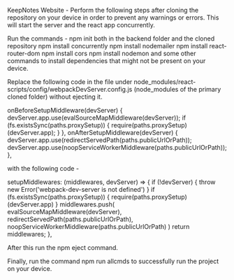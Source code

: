 KeepNotes Website - Perform the following steps after cloning the repository on your device in order to prevent any warnings or errors. This will start the server and the react app concurrently.

Run the commands -
npm init both in the backend folder and the cloned repository
npm install concurrently
npm install nodemailer
npm install react-router-dom
npm install cors
npm install nodemon
and some other commands to install dependencies that might not be present on your device.

Replace the following code in the file under node_modules/react-scripts/config/webpackDevServer.config.js (node_modules of the primary cloned folder) without ejecting it.

onBeforeSetupMiddleware(devServer) {
devServer.app.use(evalSourceMapMiddleware(devServer));
if (fs.existsSync(paths.proxySetup)) {
require(paths.proxySetup)(devServer.app);
}
},
onAfterSetupMiddleware(devServer) {
devServer.app.use(redirectServedPath(paths.publicUrlOrPath));
devServer.app.use(noopServiceWorkerMiddleware(paths.publicUrlOrPath));
},

with the following code -

setupMiddlewares: (middlewares, devServer) => {
if (!devServer) {
throw new Error('webpack-dev-server is not defined')
}
if (fs.existsSync(paths.proxySetup)) {
require(paths.proxySetup)(devServer.app)
}
middlewares.push(
evalSourceMapMiddleware(devServer),
redirectServedPath(paths.publicUrlOrPath),
noopServiceWorkerMiddleware(paths.publicUrlOrPath)
)
return middlewares;
},

After this run the npm eject command.

Finally, run the command npm run allcmds to successfully run the project on your device.
